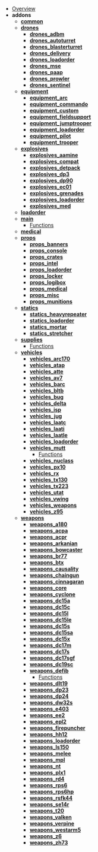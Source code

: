 - [Overview](armoury/README.md)
- **addons**
  - **[common](armoury/addons/common/README.md)**
  - **[drones](armoury/addons/drones/README.md)**
    - **[drones_adbm](armoury/addons/drones/adbm/README.md)**
    - **[drones_autoturret](armoury/addons/drones/autoturret/README.md)**
    - **[drones_blasterturret](armoury/addons/drones/blasterturret/README.md)**
    - **[drones_delivery](armoury/addons/drones/delivery/README.md)**
    - **[drones_loadorder](armoury/addons/drones/loadorder/README.md)**
    - **[drones_mse](armoury/addons/drones/mse/README.md)**
    - **[drones_paap](armoury/addons/drones/paap/README.md)**
    - **[drones_prowler](armoury/addons/drones/prowler/README.md)**
    - **[drones_sentinel](armoury/addons/drones/sentinel/README.md)**
  - **[equipment](armoury/addons/equipment/README.md)**
    - **[equipment_arc](armoury/addons/equipment/arc/README.md)**
    - **[equipment_commando](armoury/addons/equipment/commando/README.md)**
    - **[equipment_custom](armoury/addons/equipment/custom/README.md)**
    - **[equipment_fieldsupport](armoury/addons/equipment/fieldsupport/README.md)**
    - **[equipment_jumptrooper](armoury/addons/equipment/jumptrooper/README.md)**
    - **[equipment_loadorder](armoury/addons/equipment/loadorder/README.md)**
    - **[equipment_pilot](armoury/addons/equipment/pilot/README.md)**
    - **[equipment_trooper](armoury/addons/equipment/trooper/README.md)**
  - **[explosives](armoury/addons/explosives/README.md)**
    - **[explosives_aamine](armoury/addons/explosives/aamine/README.md)**
    - **[explosives_compat](armoury/addons/explosives/compat/README.md)**
    - **[explosives_detpack](armoury/addons/explosives/detpack/README.md)**
    - **[explosives_dp3](armoury/addons/explosives/dp3/README.md)**
    - **[explosives_dp90](armoury/addons/explosives/dp90/README.md)**
    - **[explosives_ec01](armoury/addons/explosives/ec01/README.md)**
    - **[explosives_grenades](armoury/addons/explosives/grenades/README.md)**
    - **[explosives_loadorder](armoury/addons/explosives/loadorder/README.md)**
    - **[explosives_med](armoury/addons/explosives/med/README.md)**
  - **[loadorder](armoury/addons/loadorder/README.md)**
  - **[main](armoury/addons/main/README.md)**
    - [Functions](armoury/addons/main/FUNCTIONS.md)
  - **[medical](armoury/addons/medical/README.md)**
  - **[props](armoury/addons/props/README.md)**
    - **[props_banners](armoury/addons/props/banners/README.md)**
    - **[props_console](armoury/addons/props/console/README.md)**
    - **[props_crates](armoury/addons/props/crates/README.md)**
    - **[props_intel](armoury/addons/props/intel/README.md)**
    - **[props_loadorder](armoury/addons/props/loadorder/README.md)**
    - **[props_locker](armoury/addons/props/locker/README.md)**
    - **[props_logibox](armoury/addons/props/logibox/README.md)**
    - **[props_medical](armoury/addons/props/medical/README.md)**
    - **[props_misc](armoury/addons/props/misc/README.md)**
    - **[props_munitions](armoury/addons/props/munitions/README.md)**
  - **[statics](armoury/addons/statics/README.md)**
    - **[statics_heavyrepeater](armoury/addons/statics/heavyrepeater/README.md)**
    - **[statics_loadorder](armoury/addons/statics/loadorder/README.md)**
    - **[statics_mortar](armoury/addons/statics/mortar/README.md)**
    - **[statics_stretcher](armoury/addons/statics/stretcher/README.md)**
  - **[supplies](armoury/addons/supplies/README.md)**
    - [Functions](armoury/addons/supplies/FUNCTIONS.md)
  - **[vehicles](armoury/addons/vehicles/README.md)**
    - **[vehicles_arc170](armoury/addons/vehicles/arc170/README.md)**
    - **[vehicles_atap](armoury/addons/vehicles/atap/README.md)**
    - **[vehicles_atte](armoury/addons/vehicles/atte/README.md)**
    - **[vehicles_av7](armoury/addons/vehicles/av7/README.md)**
    - **[vehicles_barc](armoury/addons/vehicles/barc/README.md)**
    - **[vehicles_bltb](armoury/addons/vehicles/bltb/README.md)**
    - **[vehicles_bug](armoury/addons/vehicles/bug/README.md)**
    - **[vehicles_delta](armoury/addons/vehicles/delta/README.md)**
    - **[vehicles_isp](armoury/addons/vehicles/isp/README.md)**
    - **[vehicles_jug](armoury/addons/vehicles/jug/README.md)**
    - **[vehicles_laatc](armoury/addons/vehicles/laatc/README.md)**
    - **[vehicles_laati](armoury/addons/vehicles/laati/README.md)**
    - **[vehicles_laatle](armoury/addons/vehicles/laatle/README.md)**
    - **[vehicles_loadorder](armoury/addons/vehicles/loadorder/README.md)**
    - **[vehicles_mutt](armoury/addons/vehicles/mutt/README.md)**
      - [Functions](armoury/addons/vehicles/mutt/FUNCTIONS.md)
    - **[vehicles_nuclass](armoury/addons/vehicles/nuclass/README.md)**
    - **[vehicles_px10](armoury/addons/vehicles/px10/README.md)**
    - **[vehicles_rx](armoury/addons/vehicles/rx/README.md)**
    - **[vehicles_tx130](armoury/addons/vehicles/tx130/README.md)**
    - **[vehicles_tx223](armoury/addons/vehicles/tx223/README.md)**
    - **[vehicles_utat](armoury/addons/vehicles/utat/README.md)**
    - **[vehicles_vwing](armoury/addons/vehicles/vwing/README.md)**
    - **[vehicles_weapons](armoury/addons/vehicles/weapons/README.md)**
    - **[vehicles_z95](armoury/addons/vehicles/z95/README.md)**
  - **[weapons](armoury/addons/weapons/README.md)**
    - **[weapons_a180](armoury/addons/weapons/a180/README.md)**
    - **[weapons_acpa](armoury/addons/weapons/acpa/README.md)**
    - **[weapons_acpr](armoury/addons/weapons/acpr/README.md)**
    - **[weapons_arkanian](armoury/addons/weapons/arkanian/README.md)**
    - **[weapons_bowcaster](armoury/addons/weapons/bowcaster/README.md)**
    - **[weapons_br77](armoury/addons/weapons/br77/README.md)**
    - **[weapons_btx](armoury/addons/weapons/btx/README.md)**
    - **[weapons_causality](armoury/addons/weapons/causality/README.md)**
    - **[weapons_chaingun](armoury/addons/weapons/chaingun/README.md)**
    - **[weapons_cinnagaran](armoury/addons/weapons/cinnagaran/README.md)**
    - **[weapons_core](armoury/addons/weapons/core/README.md)**
    - **[weapons_cyclone](armoury/addons/weapons/cyclone/README.md)**
    - **[weapons_dc15a](armoury/addons/weapons/dc15a/README.md)**
    - **[weapons_dc15c](armoury/addons/weapons/dc15c/README.md)**
    - **[weapons_dc15l](armoury/addons/weapons/dc15l/README.md)**
    - **[weapons_dc15le](armoury/addons/weapons/dc15le/README.md)**
    - **[weapons_dc15s](armoury/addons/weapons/dc15s/README.md)**
    - **[weapons_dc15sa](armoury/addons/weapons/dc15sa/README.md)**
    - **[weapons_dc15x](armoury/addons/weapons/dc15x/README.md)**
    - **[weapons_dc17m](armoury/addons/weapons/dc17m/README.md)**
    - **[weapons_dc17s](armoury/addons/weapons/dc17s/README.md)**
    - **[weapons_dc17sgf](armoury/addons/weapons/dc17sgf/README.md)**
    - **[weapons_dc19sc](armoury/addons/weapons/dc19sc/README.md)**
    - **[weapons_defib](armoury/addons/weapons/defib/README.md)**
      - [Functions](armoury/addons/weapons/defib/FUNCTIONS.md)
    - **[weapons_dlt19](armoury/addons/weapons/dlt19/README.md)**
    - **[weapons_dp23](armoury/addons/weapons/dp23/README.md)**
    - **[weapons_dp24](armoury/addons/weapons/dp24/README.md)**
    - **[weapons_dw32s](armoury/addons/weapons/dw32s/README.md)**
    - **[weapons_e403](armoury/addons/weapons/e403/README.md)**
    - **[weapons_ee2](armoury/addons/weapons/ee2/README.md)**
    - **[weapons_epl2](armoury/addons/weapons/epl2/README.md)**
    - **[weapons_firepuncher](armoury/addons/weapons/firepuncher/README.md)**
    - **[weapons_hh12](armoury/addons/weapons/hh12/README.md)**
    - **[weapons_loadorder](armoury/addons/weapons/loadorder/README.md)**
    - **[weapons_ls150](armoury/addons/weapons/ls150/README.md)**
    - **[weapons_melee](armoury/addons/weapons/melee/README.md)**
    - **[weapons_mpl](armoury/addons/weapons/mpl/README.md)**
    - **[weapons_nt](armoury/addons/weapons/nt/README.md)**
    - **[weapons_plx1](armoury/addons/weapons/plx1/README.md)**
    - **[weapons_rd4](armoury/addons/weapons/rd4/README.md)**
    - **[weapons_rps6](armoury/addons/weapons/rps6/README.md)**
    - **[weapons_rps6hp](armoury/addons/weapons/rps6hp/README.md)**
    - **[weapons_rsfk44](armoury/addons/weapons/rsfk44/README.md)**
    - **[weapons_se14r](armoury/addons/weapons/se14r/README.md)**
    - **[weapons_t20](armoury/addons/weapons/t20/README.md)**
    - **[weapons_valken](armoury/addons/weapons/valken/README.md)**
    - **[weapons_verpine](armoury/addons/weapons/verpine/README.md)**
    - **[weapons_westarm5](armoury/addons/weapons/westarm5/README.md)**
    - **[weapons_z6](armoury/addons/weapons/z6/README.md)**
    - **[weapons_zh73](armoury/addons/weapons/zh73/README.md)**
